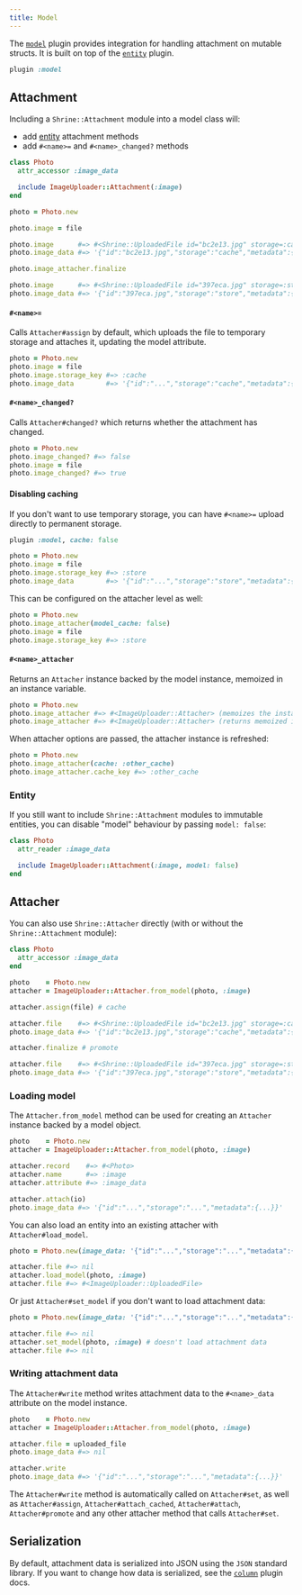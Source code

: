 ```yaml
---
title: Model
---
```


The [`model`][model] plugin provides integration for handling attachment on
mutable structs. It is built on top of the [`entity`][entity] plugin.

```rb
plugin :model
```

## Attachment

Including a `Shrine::Attachment` module into a model class will:

* add [entity] attachment methods
* add `#<name>=` and `#<name>_changed?` methods

```rb
class Photo
  attr_accessor :image_data

  include ImageUploader::Attachment(:image)
end
```
```rb
photo = Photo.new

photo.image = file

photo.image      #=> #<Shrine::UploadedFile id="bc2e13.jpg" storage=:cache ...>
photo.image_data #=> '{"id":"bc2e13.jpg","storage":"cache","metadata":{...}}'

photo.image_attacher.finalize

photo.image      #=> #<Shrine::UploadedFile id="397eca.jpg" storage=:store ...>
photo.image_data #=> '{"id":"397eca.jpg","storage":"store","metadata":{...}}'
```

#### `#<name>=`

Calls `Attacher#assign` by default, which uploads the file to temporary storage
and attaches it, updating the model attribute.

```rb
photo = Photo.new
photo.image = file
photo.image.storage_key #=> :cache
photo.image_data        #=> '{"id":"...","storage":"cache","metadata":{...}}'
```

#### `#<name>_changed?`

Calls `Attacher#changed?` which returns whether the attachment has changed.

```rb
photo = Photo.new
photo.image_changed? #=> false
photo.image = file
photo.image_changed? #=> true
```

#### Disabling caching

If you don't want to use temporary storage, you can have `#<name>=` upload
directly to permanent storage.

```rb
plugin :model, cache: false
```
```rb
photo = Photo.new
photo.image = file
photo.image.storage_key #=> :store
photo.image_data        #=> '{"id":"...","storage":"store","metadata":{...}}'
```

This can be configured on the attacher level as well:

```rb
photo = Photo.new
photo.image_attacher(model_cache: false)
photo.image = file
photo.image.storage_key #=> :store
```

#### `#<name>_attacher`

Returns an `Attacher` instance backed by the model instance, memoized in an
instance variable.

```rb
photo = Photo.new
photo.image_attacher #=> #<ImageUploader::Attacher> (memoizes the instance)
photo.image_attacher #=> #<ImageUploader::Attacher> (returns memoized instance)
```

When attacher options are passed, the attacher instance is refreshed:

```rb
photo = Photo.new
photo.image_attacher(cache: :other_cache)
photo.image_attacher.cache_key #=> :other_cache
```

### Entity

If you still want to include `Shrine::Attachment` modules to immutable
entities, you can disable "model" behaviour by passing `model: false`:

```rb
class Photo
  attr_reader :image_data

  include ImageUploader::Attachment(:image, model: false)
end
```

## Attacher

You can also use `Shrine::Attacher` directly (with or without the
`Shrine::Attachment` module):

```rb
class Photo
  attr_accessor :image_data
end
```
```rb
photo    = Photo.new
attacher = ImageUploader::Attacher.from_model(photo, :image)

attacher.assign(file) # cache

attacher.file    #=> #<Shrine::UploadedFile id="bc2e13.jpg" storage=:cache ...>
photo.image_data #=> '{"id":"bc2e13.jpg","storage":"cache","metadata":{...}}'

attacher.finalize # promote

attacher.file    #=> #<Shrine::UploadedFile id="397eca.jpg" storage=:store ...>
photo.image_data #=> '{"id":"397eca.jpg","storage":"store","metadata":{...}}'
```

### Loading model

The `Attacher.from_model` method can be used for creating an `Attacher`
instance backed by a model object.

```rb
photo    = Photo.new
attacher = ImageUploader::Attacher.from_model(photo, :image)

attacher.record    #=> #<Photo>
attacher.name      #=> :image
attacher.attribute #=> :image_data

attacher.attach(io)
photo.image_data #=> '{"id":"...","storage":"...","metadata":{...}}'
```

You can also load an entity into an existing attacher with
`Attacher#load_model`.

```rb
photo = Photo.new(image_data: '{"id":"...","storage":"...","metadata":{...}}')

attacher.file #=> nil
attacher.load_model(photo, :image)
attacher.file #=> #<ImageUploader::UploadedFile>
```

Or just `Attacher#set_model` if you don't want to load attachment data:

```rb
photo = Photo.new(image_data: '{"id":"...","storage":"...","metadata":{...}}')

attacher.file #=> nil
attacher.set_model(photo, :image) # doesn't load attachment data
attacher.file #=> nil
```

### Writing attachment data

The `Attacher#write` method writes attachment data to the `#<name>_data`
attribute on the model instance.

```rb
photo    = Photo.new
attacher = ImageUploader::Attacher.from_model(photo, :image)

attacher.file = uploaded_file
photo.image_data #=> nil

attacher.write
photo.image_data #=> '{"id":"...","storage":"...","metadata":{...}}'
```

The `Attacher#write` method is automatically called on `Attacher#set`, as well
as `Attacher#assign`, `Attacher#attach_cached`, `Attacher#attach`,
`Attacher#promote` and any other attacher method that calls `Attacher#set`.

## Serialization

By default, attachment data is serialized into JSON using the `JSON` standard
library. If you want to change how data is serialized, see the
[`column`][column serializer] plugin docs.

[model]: https://github.com/shrinerb/shrine/blob/master/lib/shrine/plugins/model.rb
[entity]: https://shrinerb.com/docs/plugins/entity
[column serializer]: https://shrinerb.com/docs/plugins/column#serializer
